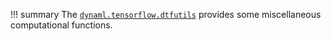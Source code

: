!!! summary
    The [`dynaml.tensorflow.dtfutils`](https://transcendent-ai-labs.github.io/api_docs/DynaML/recent/dynaml-core/#io.github.mandar2812.dynaml.tensorflow.package$$dtfutils$) 
    provides some miscellaneous computational functions.


